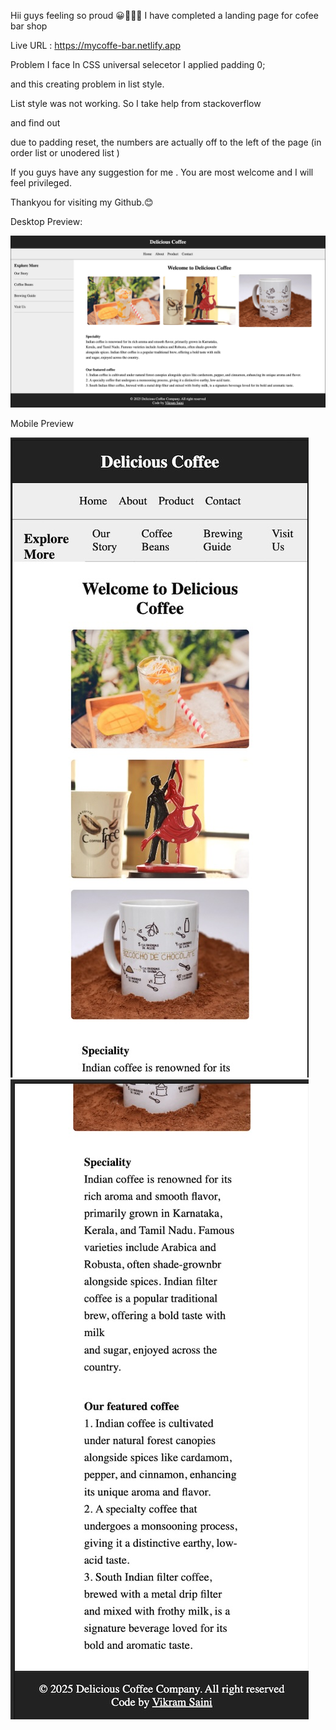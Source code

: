 Hii guys 
feeling so proud 😀👨🏼‍💻
I have completed a landing page for cofee bar shop

Live URL : https://mycoffe-bar.netlify.app

Problem I face
In CSS universal selecetor I applied padding 0;

and this creating problem in list style.

List style was not working. So I take help from stackoverflow

and find out

due to padding reset, the numbers are actually off to the left of the page (in order list or unodered list )

If you guys have any suggestion for me . You are most welcome and I will feel privileged. 

Thankyou for visiting my Github.😊

Desktop Preview: 

![image](https://github.com/Vikram-Singh51/coffe_bar/blob/e2205e67cb0d00f8a130f8630c98fd3938fffbfa/images/desktop.jpg)

Mobile Preview

![image](https://github.com/Vikram-Singh51/coffe_bar/blob/e2205e67cb0d00f8a130f8630c98fd3938fffbfa/images/mobile2.jpg)
![image](https://github.com/Vikram-Singh51/coffe_bar/blob/e2205e67cb0d00f8a130f8630c98fd3938fffbfa/images/mobile%201.jpg)
